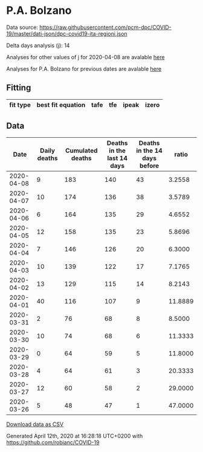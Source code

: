 # P.A. Bolzano

Data source: https://raw.githubusercontent.com/pcm-dpc/COVID-19/master/dati-json/dpc-covid19-ita-regioni.json

Delta days analysis (j): 14

Analyses for other values of j for 2020-04-08 are avalable [here](../README.md)

Analyses for P.A. Bolzano for previous dates are avalable [here](../../README.md)

## Fitting 
|fit type|best fit equation|tafe|tfe|ipeak|izero|
|-------|-----|--------|------|---|---|

## Data
|Date|Daily deaths|Cumulated deaths|Deaths in the last 14 days|Deaths in the 14 days before|ratio|
|----|----------|-----------|-------|--------------------|-----|
|2020-04-08|9|183|140|43|3.2558|
|2020-04-07|10|174|136|38|3.5789|
|2020-04-06|6|164|135|29|4.6552|
|2020-04-05|12|158|135|23|5.8696|
|2020-04-04|7|146|126|20|6.3000|
|2020-04-03|10|139|122|17|7.1765|
|2020-04-02|13|129|115|14|8.2143|
|2020-04-01|40|116|107|9|11.8889|
|2020-03-31|2|76|68|8|8.5000|
|2020-03-30|10|74|68|6|11.3333|
|2020-03-29|0|64|59|5|11.8000|
|2020-03-28|4|64|61|3|20.3333|
|2020-03-27|12|60|58|2|29.0000|
|2020-03-26|5|48|47|1|47.0000|

[Download data as CSV](COVID-19_p.a._bolzano_j14_2020-04-08.csv)

Generated April 12th, 2020 at 16:28:18 UTC+0200 with https://github.com/robianc/COVID-19
